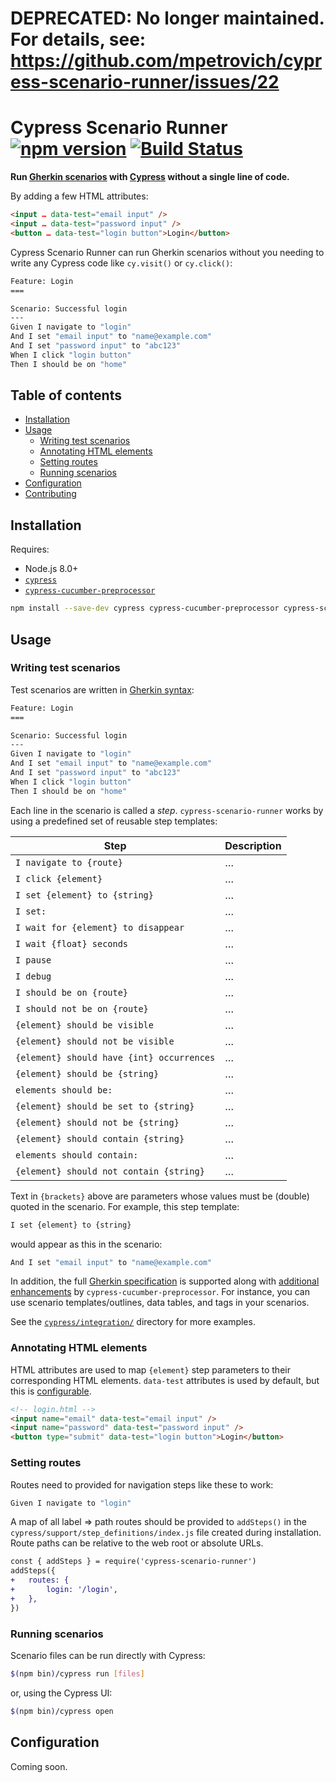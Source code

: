 # DEPRECATED: No longer maintained. For details, see: https://github.com/mpetrovich/cypress-scenario-runner/issues/22

# Cypress Scenario Runner [![npm version](https://badge.fury.io/js/cypress-scenario-runner.svg)](https://badge.fury.io/js/cypress-scenario-runner) [![Build Status](https://travis-ci.org/mpetrovich/cypress-scenario-runner.svg?branch=master)](https://travis-ci.org/mpetrovich/cypress-scenario-runner)

**Run [Gherkin scenarios](https://docs.cucumber.io/gherkin/reference/) with [Cypress](https://www.cypress.io) without a single line of code.**

By adding a few HTML attributes:

```html
<input … data-test="email input" />
<input … data-test="password input" />
<button … data-test="login button">Login</button>
```

Cypress Scenario Runner can run Gherkin scenarios without you needing to write any Cypress code like `cy.visit()` or `cy.click()`:

```sh
Feature: Login
===

Scenario: Successful login
---
Given I navigate to "login"
And I set "email input" to "name@example.com"
And I set "password input" to "abc123"
When I click "login button"
Then I should be on "home"
```

## Table of contents

- [Installation](#installation)
- [Usage](#usage)
  - [Writing test scenarios](#writing-test-scenarios)
  - [Annotating HTML elements](#annotating-html-elements)
  - [Setting routes](#setting-routes)
  - [Running scenarios](#running-scenarios)
- [Configuration](#configuration)
- [Contributing](CONTRIBUTING.md)

## Installation

Requires:

- Node.js 8.0+
- [`cypress`](https://github.com/cypress-io/cypress/)
- [`cypress-cucumber-preprocessor`](https://github.com/TheBrainFamily/cypress-cucumber-preprocessor)

```sh
npm install --save-dev cypress cypress-cucumber-preprocessor cypress-scenario-runner && $(npm bin)/install-cypress-scenario-runner
```

## Usage

### Writing test scenarios

Test scenarios are written in [Gherkin syntax](https://cucumber.io/docs/gherkin/reference/):

```sh
Feature: Login
===

Scenario: Successful login
---
Given I navigate to "login"
And I set "email input" to "name@example.com"
And I set "password input" to "abc123"
When I click "login button"
Then I should be on "home"
```

Each line in the scenario is called a _step_. `cypress-scenario-runner` works by using a predefined set of reusable step templates:

| Step                                      | Description |
| ----------------------------------------- | ----------- |
| `I navigate to {route}`                   | …           |
| `I click {element}`                       | …           |
| `I set {element} to {string}`             | …           |
| `I set:`                                  | …           |
| `I wait for {element} to disappear`       | …           |
| `I wait {float} seconds`                  | …           |
| `I pause`                                 | …           |
| `I debug`                                 | …           |
| `I should be on {route}`                  | …           |
| `I should not be on {route}`              | …           |
| `{element} should be visible`             | …           |
| `{element} should not be visible`         | …           |
| `{element} should have {int} occurrences` | …           |
| `{element} should be {string}`            | …           |
| `elements should be:`                     | …           |
| `{element} should be set to {string}`     | …           |
| `{element} should not be {string}`        | …           |
| `{element} should contain {string}`       | …           |
| `elements should contain:`                | …           |
| `{element} should not contain {string}`   | …           |

Text in `{brackets}` above are parameters whose values must be (double) quoted in the scenario. For example, this step template:

```sh
I set {element} to {string}
```

would appear as this in the scenario:

```sh
And I set "email input" to "name@example.com"
```

In addition, the full [Gherkin specification](https://cucumber.io/docs/gherkin/reference/) is supported along with [additional enhancements](https://github.com/TheBrainFamily/cypress-cucumber-preprocessor#background-section) by `cypress-cucumber-preprocessor`. For instance, you can use scenario templates/outlines, data tables, and tags in your scenarios.

See the [`cypress/integration/`](cypress/integration/) directory for more examples.

### Annotating HTML elements

HTML attributes are used to map `{element}` step parameters to their corresponding HTML elements. `data-test` attributes is used by default, but this is [configurable](#configuration).

```html
<!-- login.html -->
<input name="email" data-test="email input" />
<input name="password" data-test="password input" />
<button type="submit" data-test="login button">Login</button>
```

### Setting routes

Routes need to provided for navigation steps like these to work:

```sh
Given I navigate to "login"
```

A map of all label => path routes should be provided to `addSteps()` in the `cypress/support/step_definitions/index.js` file created during installation. Route paths can be relative to the web root or absolute URLs.

```diff
const { addSteps } = require('cypress-scenario-runner')
addSteps({
+	routes: {
+		login: '/login',
+	},
})
```

### Running scenarios

Scenario files can be run directly with Cypress:

```sh
$(npm bin)/cypress run [files]
```

or, using the Cypress UI:

```sh
$(npm bin)/cypress open
```

## Configuration

Coming soon.
